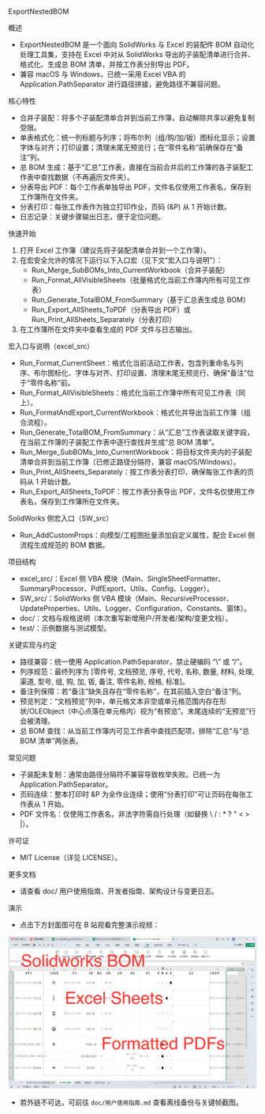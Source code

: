 ExportNestedBOM

概述
- ExportNestedBOM 是一个面向 SolidWorks 与 Excel 的装配件 BOM 自动化处理工具集，支持在 Excel 中对从 SolidWorks 导出的子装配清单进行合并、格式化、生成总 BOM 清单，并按工作表分别导出 PDF。
- 兼容 macOS 与 Windows，已统一采用 Excel VBA 的 Application.PathSeparator 进行路径拼接，避免路径不兼容问题。

核心特性
- 合并子装配：将多个子装配清单合并到当前工作簿，自动解除共享以避免复制受限。
- 单表格式化：统一列标题与列序；将布尔列（组/购/加/钣）图标化显示；设置字体与对齐；打印设置；清理末尾无预览行；在“零件名称”前确保存在“备注”列。
- 总 BOM 生成：基于“汇总”工作表，直接在当前合并后的工作簿的各子装配工作表中查找数据（不再遍历文件夹）。
- 分表导出 PDF：每个工作表单独导出 PDF，文件名仅使用工作表名，保存到工作簿所在文件夹。
- 分表打印：每张工作表作为独立打印作业，页码 (&P) 从 1 开始计数。
- 日志记录：关键步骤输出日志，便于定位问题。

快速开始
1) 打开 Excel 工作簿（建议先将子装配清单合并到一个工作簿）。
2) 在宏安全允许的情况下运行以下入口宏（见下文“宏入口与说明”）：
   - Run_Merge_SubBOMs_Into_CurrentWorkbook（合并子装配）
   - Run_Format_AllVisibleSheets（批量格式化当前工作簿内所有可见工作表）
   - Run_Generate_TotalBOM_FromSummary（基于汇总表生成总 BOM）
   - Run_Export_AllSheets_ToPDF（分表导出 PDF）或 Run_Print_AllSheets_Separately（分表打印）
3) 在工作簿所在文件夹中查看生成的 PDF 文件与日志输出。

宏入口与说明（excel_src）
- Run_Format_CurrentSheet：格式化当前活动工作表，包含列重命名与列序、布尔图标化、字体与对齐、打印设置、清理末尾无预览行、确保“备注”位于“零件名称”前。
- Run_Format_AllVisibleSheets：格式化当前工作簿中所有可见工作表（同上）。
- Run_FormatAndExport_CurrentWorkbook：格式化并导出当前工作簿（组合流程）。
- Run_Generate_TotalBOM_FromSummary：从“汇总”工作表读取关键字段，在当前工作簿的子装配工作表中逐行查找并生成“总 BOM 清单”。
- Run_Merge_SubBOMs_Into_CurrentWorkbook：将目标文件夹内的子装配清单合并到当前工作簿（已修正路径分隔符，兼容 macOS/Windows）。
- Run_Print_AllSheets_Separately：按工作表分表打印，确保每张工作表的页码从 1 开始计数。
- Run_Export_AllSheets_ToPDF：按工作表分表导出 PDF，文件名仅使用工作表名，保存到工作簿所在文件夹。

SolidWorks 侧宏入口（SW_src）
- Run_AddCustomProps：向模型/工程图批量添加自定义属性，配合 Excel 侧流程生成规范的 BOM 数据。

项目结构
- excel_src/：Excel 侧 VBA 模块（Main、SingleSheetFormatter、SummaryProcessor、PdfExport、Utils、Config、Logger）。
- SW_src/：SolidWorks 侧 VBA 模块（Main、RecursiveProcessor、UpdateProperties、Utils、Logger、Configuration、Constants、窗体）。
- doc/：文档与规格说明（本次重写新增用户/开发者/架构/变更文档）。
- test/：示例数据与测试模型。

关键实现与约定
- 路径兼容：统一使用 Application.PathSeparator，禁止硬编码 “\” 或 “/”。
- 列序规范：最终列序为 [零件号, 文档预览, 序号, 代号, 名称, 数量, 材料, 处理, 渠道, 型号, 组, 购, 加, 钣, 备注, 零件名称, 规格, 标准]。
- 备注列保障：若“备注”缺失且存在“零件名称”，在其前插入空白“备注”列。
- 预览判定：“文档预览”列中，单元格文本非空或单元格范围内存在形状/OLEObject（中心点落在单元格内）视为“有预览”。末尾连续的“无预览”行会被清理。
- 总 BOM 查找：从当前工作簿内可见工作表中查找匹配项，排除“汇总”与“总 BOM 清单”两张表。

常见问题
- 子装配未复制：通常由路径分隔符不兼容导致枚举失败。已统一为 Application.PathSeparator。
- 页码连续：整本打印时 &P 为全作业连续；使用“分表打印”可让页码在每张工作表从 1 开始。
- PDF 文件名：仅使用工作表名，非法字符需自行处理（如替换 \ / : * ? " < > |）。

许可证
- MIT License（详见 LICENSE）。

更多文档
- 请查看 doc/ 用户使用指南、开发者指南、架构设计与变更日志。

演示
- 点击下方封面图可在 B 站观看完整演示视频：

[![嵌套导出 SolidWorks 装配图 BOM 清单后汇总批量整理格式打印（点击播放）](doc/assets/images/sw-props-batch-demo-cover.png)](https://www.bilibili.com/video/BV1qBs2zgEza/?share_source=copy_web&vd_source=46b442d5945851ac54cb808b8620a52d)

- 若外链不可达，可前往 `doc/用户使用指南.md` 查看离线备份与关键帧截图。